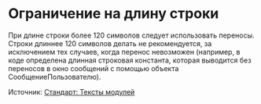 # Ограничение на длину строки

При длине строки более 120 символов следует использовать переносы. Строки длиннее 120 символов делать не рекомендуется, за исключением тех случаев, когда перенос невозможен (например, в коде определена длинная строковая константа, которая выводится без переносов в окно сообщений с помощью объекта СообщениеПользователю).

Источник: [Стандарт: Тексты модулей](https://its.1c.ru/db/v8std#content:-2145783191:hdoc)